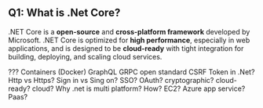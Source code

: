 ## Q1: What is .Net Core?

.NET Core is a **open-source** and **cross-platform framework** developed by Microsoft. .NET Core is optimized for **high performance**, especially in web applications, and is designed to be **cloud-ready** with tight integration for building, deploying, and scaling cloud services.

???
Containers (Docker)
GraphQL
GRPC
open standard
CSRF Token in .Net?
Http vs Https?
Sign in vs Sing on?
SSO?
OAuth?
cryptographic?
cloud-ready?
cloud?
Why .net is multi platform? How?
EC2?
Azure app service?
Paas?